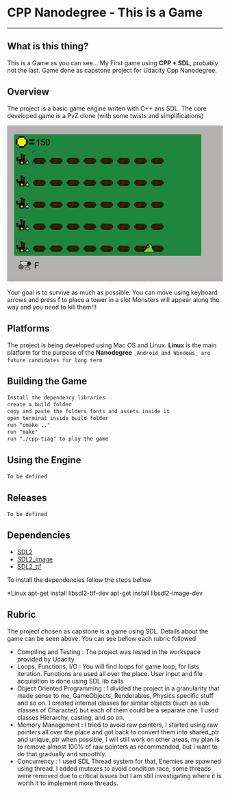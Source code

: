 # CPP Nanodegree - This is a Game
-------

## What is this thing?
This is a Game as you can see... My First game using **CPP + SDL**, probably not the last. Game done as capstone project for Udacity Cpp Nanodegree.

## Overview 
The project is a basic game engine writen with C++ ans SDL. 
The core developed game is a PvZ clone (with some twists and simplifications)

![Game Print](print01.png?raw=true "Game Print")

Your goal is to survive as much as possible. 
You can move using keyboard arrows and press f to place a tower in a slot 
Monsters will appear along the way and you need to kill them!!!

## Platforms 
The project is being developed using Mac OS and Linux. **Linux** is the main platform for the purpose of the **Nanodegree**
`_Android and Windows_ are future candidates for long term`

## Building the Game
    Install the dependency libraries 
    create a build folder 
    copy and paste the folders fonts and assets inside it 
    open terminal inside build folder 
    run "cmake .." 
    run "make"
    run "./cpp-tiag" to play the game 

## Using the Engine 
    To be defined 
    
## Releases 
    To be defined
    

## Dependencies 

* [SDL2](https://www.libsdl.org/)
* [SDL2_image](https://www.libsdl.org/projects/SDL_image/)
* [SDL2_ttf](https://www.libsdl.org/projects/SDL_ttf/)

To install the dependencies follow the steps bellow 

*Linux 
    apt-get install libsdl2-ttf-dev
    apt-get install libsdl2-image-dev


## Rubric

The project chosen as capstone is a game using SDL. Details about the game can be seen above. 
You can see bellow each rubric followed

  * Compiling and Testing : The project was tested in the workspace provided by Udacity
  * Loops, Functions, I/O : You will find loops for game loop, for lists iteration. Functions are used all over the place. User input and file acquisition is done using SDL lib calls 
  * Object Oriented Programming : I divided the project in a granularity that made sense to me, GameObjects, Renderables, Physics specific stuff and so on. I created internal classes for similar objects (such as sub classes of Character) but each of them could be a separate one. I used classes Hierarchy, casting, and so on. 
  * Memory Management : I tried to avoid raw pointers, I started using raw pointers all over the place and got back to convert them into shared_ptr and unique_ptr when possible, I will still work on other areas, my plan is to remove almost 100% of raw pointers as recommended, but I want to do that gradually and smoothly.
  * Concurrency : I used SDL Thread system for that, Enemies are spawned using thread. I added mutexes to avoid condition race, some threads were removed due to critical issues but I am still investigating where it is worth it to implement more threads.


